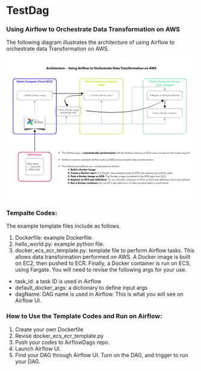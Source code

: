 # TestDag
### Using Airflow to Orchestrate Data Transformation on AWS


The following diagram illustrates the architecture of using Airflow to orchestrate data Transformation on AWS.

![This is a test image](/image/airflow_v3.png)

### Tempalte Codes:
The example template files include as follows.
1. Dockerfile: example Dockerfile.
1. hello_world.py: example python file.
1. docker_ecs_ecr_template.py: template file to perform Airflow tasks. This allows data transformation performed on AWS. A Docker image is built on EC2, then pushed to ECR. Finally, a Docker container is run on ECS, using Fargate. You will need to revise the following args for your use.
  * task_id: a task ID is used in Airflow
  * default_docker_args: a dictionary to define input args
  * dagName: DAG name is used in Airflow. This is what you will see on Airflow UI.


### How to Use the Template Codes and Run on Airflow:
1. Create your own Dockerfile
1. Revise docker_ecs_ecr_template.py
1. Push your codes to AirflowDags repo.
1. Launch Airflow UI.
1. Find your DAG through Airflow UI. Turn on the DAG, and trigger to run your DAG.
